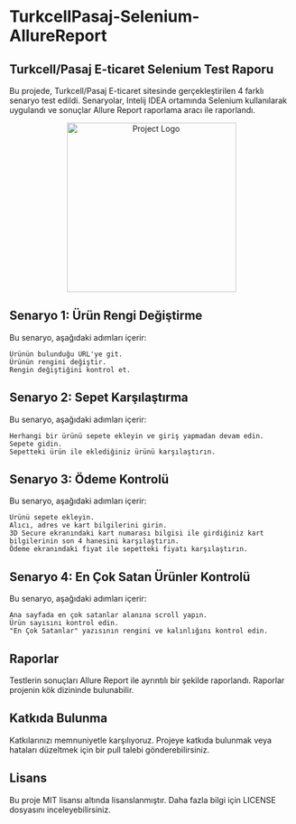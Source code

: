 # TurkcellPasaj-Selenium-AllureReport

## Turkcell/Pasaj E-ticaret Selenium Test Raporu

Bu projede, Turkcell/Pasaj E-ticaret sitesinde gerçekleştirilen 4 farklı senaryo test edildi. Senaryolar, Intelij IDEA ortamında Selenium kullanılarak uygulandı ve sonuçlar Allure Report raporlama aracı ile raporlandı.

<p align="center">
  <img src="https://mir-s3-cdn-cf.behance.net/projects/404/27dde6155662395.Y3JvcCw4MDgsNjMyLDAsMA.png" alt="Project Logo" width="300" />
</p>

## Senaryo 1: Ürün Rengi Değiştirme

Bu senaryo, aşağıdaki adımları içerir:

    Ürünün bulunduğu URL'ye git.
    Ürünün rengini değiştir.
    Rengin değiştiğini kontrol et.

## Senaryo 2: Sepet Karşılaştırma

Bu senaryo, aşağıdaki adımları içerir:

    Herhangi bir ürünü sepete ekleyin ve giriş yapmadan devam edin.
    Sepete gidin.
    Sepetteki ürün ile eklediğiniz ürünü karşılaştırın.

## Senaryo 3: Ödeme Kontrolü

Bu senaryo, aşağıdaki adımları içerir:

    Ürünü sepete ekleyin.
    Alıcı, adres ve kart bilgilerini girin.
    3D Secure ekranındaki kart numarası bilgisi ile girdiğiniz kart bilgilerinin son 4 hanesini karşılaştırın.
    Ödeme ekranındaki fiyat ile sepetteki fiyatı karşılaştırın.

## Senaryo 4: En Çok Satan Ürünler Kontrolü

Bu senaryo, aşağıdaki adımları içerir:

    Ana sayfada en çok satanlar alanına scroll yapın.
    Ürün sayısını kontrol edin.
    "En Çok Satanlar" yazısının rengini ve kalınlığını kontrol edin.

## Raporlar

Testlerin sonuçları Allure Report ile ayrıntılı bir şekilde raporlandı. Raporlar projenin kök dizininde bulunabilir.

## Katkıda Bulunma

Katkılarınızı memnuniyetle karşılıyoruz. Projeye katkıda bulunmak veya hataları düzeltmek için bir pull talebi gönderebilirsiniz.

## Lisans

Bu proje MIT lisansı altında lisanslanmıştır. Daha fazla bilgi için LICENSE dosyasını inceleyebilirsiniz.
